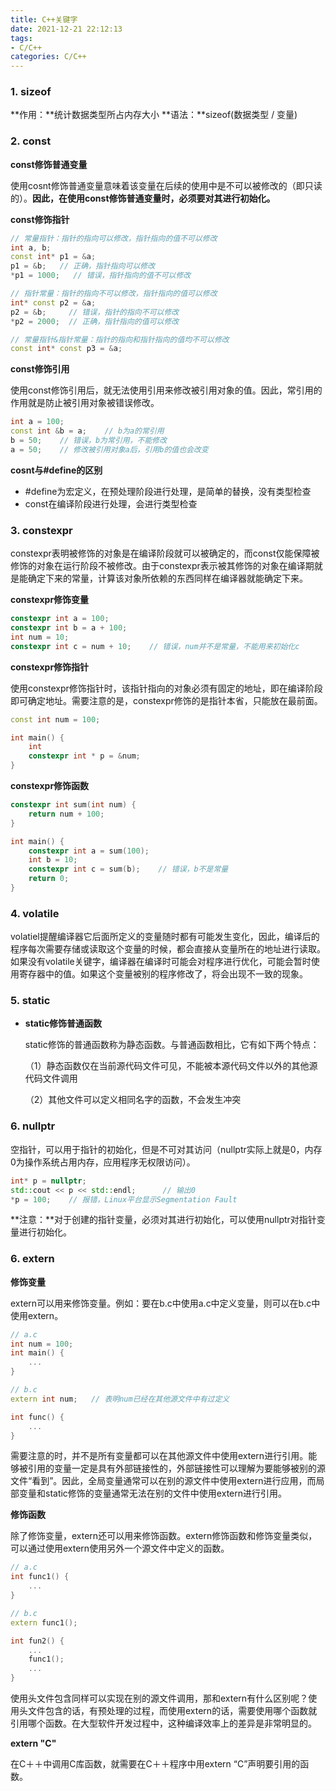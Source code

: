```yaml
---
title: C++关键字
date: 2021-12-21 22:12:13
tags:
- C/C++
categories: C/C++
---
```


<!--more-->

### 1. sizeof
**作用：**统计数据类型所占内存大小
**语法：**sizeof(数据类型 / 变量)


### 2. const

**const修饰普通变量**

使用cosnt修饰普通变量意味着该变量在后续的使用中是不可以被修改的（即只读的）。**因此，在使用const修饰普通变量时，必须要对其进行初始化。**

**const修饰指针**

```c++
// 常量指针：指针的指向可以修改，指针指向的值不可以修改
int a, b;
const int* p1 = &a;
p1 = &b;   // 正确，指针指向可以修改
*p1 = 1000;   // 错误，指针指向的值不可以修改

// 指针常量：指针的指向不可以修改，指针指向的值可以修改
int* const p2 = &a;
p2 = &b;     // 错误，指针的指向不可以修改
*p2 = 2000;  // 正确，指针指向的值可以修改

// 常量指针&指针常量：指针的指向和指针指向的值均不可以修改
const int* const p3 = &a;
```

**const修饰引用**

使用const修饰引用后，就无法使用引用来修改被引用对象的值。因此，常引用的作用就是防止被引用对象被错误修改。

```c++
int a = 100;
const int &b = a;    // b为a的常引用
b = 50;    // 错误，b为常引用，不能修改
a = 50;    // 修改被引用对象a后，引用b的值也会改变
```

**cosnt与#define的区别**

- #define为宏定义，在预处理阶段进行处理，是简单的替换，没有类型检查
- const在编译阶段进行处理，会进行类型检查

### 3. constexpr

constexpr表明被修饰的对象是在编译阶段就可以被确定的，而const仅能保障被修饰的对象在运行阶段不被修改。由于constexpr表示被其修饰的对象在编译期就是能确定下来的常量，计算该对象所依赖的东西同样在编译器就能确定下来。

**constexpr修饰变量**

```c++
constexpr int a = 100;
constexpr int b = a + 100;
int num = 10;
constexpr int c = num + 10;    // 错误，num并不是常量，不能用来初始化c
```

**constexpr修饰指针**

使用constexpr修饰指针时，该指针指向的对象必须有固定的地址，即在编译阶段即可确定地址。需要注意的是，constexpr修饰的是指针本省，只能放在最前面。

```c++
const int num = 100;

int main() {
    int
    constexpr int * p = &num;
}
```

**constexpr修饰函数**

```c++
constexpr int sum(int num) {
    return num + 100;
}

int main() {
    constexpr int a = sum(100);
    int b = 10;
    constexpr int c = sum(b);    // 错误，b不是常量
    return 0;
}
```

### 4. volatile

volatiel提醒编译器它后面所定义的变量随时都有可能发生变化，因此，编译后的程序每次需要存储或读取这个变量的时候，都会直接从变量所在的地址进行读取。如果没有volatile关键字，编译器在编译时可能会对程序进行优化，可能会暂时使用寄存器中的值。如果这个变量被别的程序修改了，将会出现不一致的现象。

### 5. static

- **static修饰普通函数**

  static修饰的普通函数称为静态函数。与普通函数相比，它有如下两个特点：
  
  （1）静态函数仅在当前源代码文件可见，不能被本源代码文件以外的其他源代码文件调用

  （2）其他文件可以定义相同名字的函数，不会发生冲突


### 6. nullptr

空指针，可以用于指针的初始化，但是不可对其访问（nullptr实际上就是0，内存0为操作系统占用内存，应用程序无权限访问）。

```c++
int* p = nullptr;
std::cout << p << std::endl;      // 输出0
*p = 100;    // 报错，Linux平台显示Segmentation Fault
```

**注意：**对于创建的指针变量，必须对其进行初始化，可以使用nullptr对指针变量进行初始化。

### 6. extern

**修饰变量**

extern可以用来修饰变量。例如：要在b.c中使用a.c中定义变量，则可以在b.c中使用extern。

```c++
// a.c
int num = 100;
int main() {
    ...
}

// b.c
extern int num;   // 表明num已经在其他源文件中有过定义

int func() {
    ...
}
```
需要注意的时，并不是所有变量都可以在其他源文件中使用extern进行引用。能够被引用的变量一定是具有外部链接性的，外部链接性可以理解为要能够被别的源文件“看到”。因此，全局变量通常可以在别的源文件中使用extern进行应用，而局部变量和static修饰的变量通常无法在别的文件中使用extern进行引用。

**修饰函数**

除了修饰变量，extern还可以用来修饰函数。extern修饰函数和修饰变量类似，可以通过使用extern使用另外一个源文件中定义的函数。

```c++
// a.c
int func1() {
    ...
}

// b.c
extern func1();

int fun2() {
    ...
    func1();
    ...
}
```

使用头文件包含同样可以实现在别的源文件调用，那和extern有什么区别呢？使用头文件包含的话，有预处理的过程，而使用extern的话，需要使用哪个函数就引用哪个函数。在大型软件开发过程中，这种编译效率上的差异是非常明显的。

**extern "C"**

在C＋＋中调用C库函数，就需要在C＋＋程序中用extern “C”声明要引用的函数。

